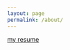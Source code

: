 ```yaml
---
layout: page
permalink: /about/
---
```


[my resume](https://github.com/peace195/peace195.github.io/blob/master/resume.pdf)
